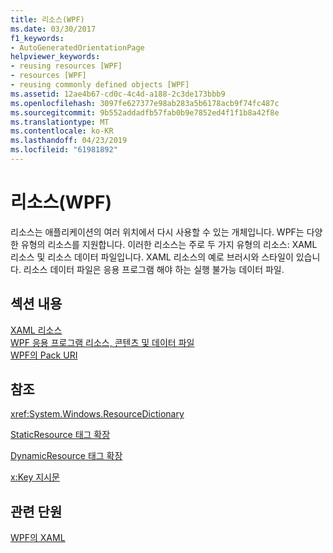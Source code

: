 ```yaml
---
title: 리소스(WPF)
ms.date: 03/30/2017
f1_keywords:
- AutoGeneratedOrientationPage
helpviewer_keywords:
- reusing resources [WPF]
- resources [WPF]
- reusing commonly defined objects [WPF]
ms.assetid: 12ae4b67-cd0c-4c4d-a188-2c3de173bbb9
ms.openlocfilehash: 3097fe627377e98ab283a5b6178acb9f74fc487c
ms.sourcegitcommit: 9b552addadfb57fab0b9e7852ed4f1f1b8a42f8e
ms.translationtype: MT
ms.contentlocale: ko-KR
ms.lasthandoff: 04/23/2019
ms.locfileid: "61981892"
---
```

# <a name="resources-wpf"></a>리소스(WPF)
리소스는 애플리케이션의 여러 위치에서 다시 사용할 수 있는 개체입니다. WPF는 다양 한 유형의 리소스를 지원합니다. 이러한 리소스는 주로 두 가지 유형의 리소스: XAML 리소스 및 리소스 데이터 파일입니다. XAML 리소스의 예로 브러시와 스타일이 있습니다. 리소스 데이터 파일은 응용 프로그램 해야 하는 실행 불가능 데이터 파일.  
  
## <a name="in-this-section"></a>섹션 내용  
 [XAML 리소스](xaml-resources.md)  
 [WPF 응용 프로그램 리소스, 콘텐츠 및 데이터 파일](../app-development/wpf-application-resource-content-and-data-files.md)  
 [WPF의 Pack URI](../app-development/pack-uris-in-wpf.md)  
  
## <a name="reference"></a>참조  
 <xref:System.Windows.ResourceDictionary>  
  
 [StaticResource 태그 확장](staticresource-markup-extension.md)  
  
 [DynamicResource 태그 확장](dynamicresource-markup-extension.md)  
  
 [x:Key 지시문](../../xaml-services/x-key-directive.md)  
  
## <a name="related-sections"></a>관련 단원  
 [WPF의 XAML](xaml-in-wpf.md)
